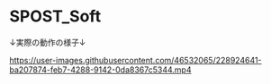 # SPOST_Soft

↓実際の動作の様子↓

https://user-images.githubusercontent.com/46532065/228924641-ba207874-feb7-4288-9142-0da8367c5344.mp4

